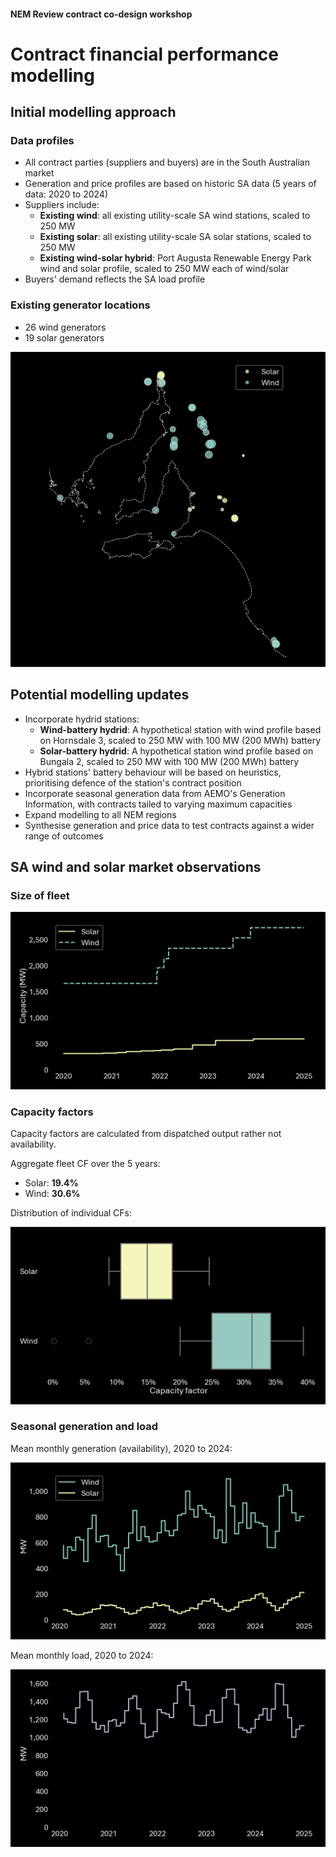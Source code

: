 #### **NEM Review contract co-design workshop**

# Contract financial performance modelling

## Initial modelling approach

### Data profiles

* All contract parties (suppliers and buyers) are in the South Australian market
* Generation and price profiles are based on historic SA data (5 years of data: 2020 to 2024)
* Suppliers include:
  - **Existing wind**: all existing utility-scale SA wind stations, scaled to 250 MW
  - **Existing solar**: all existing utility-scale SA solar stations, scaled to 250 MW
  - **Existing wind-solar hybrid**: Port Augusta Renewable Energy Park wind and solar profile, scaled to 250 MW each of wind/solar
* Buyers' demand reflects the SA load profile

### Existing generator locations

* 26 wind generators
* 19 solar generators

![Existing SA generator locations](./charts/sa_generator_locations.png)

## Potential modelling updates

* Incorporate hydrid stations: 
  - **Wind-battery hydrid**: A hypothetical station with wind profile based on Hornsdale 3, scaled to 250 MW with 100 MW (200 MWh) battery
  - **Solar-battery hydrid**: A hypothetical station wind profile based on Bungala 2, scaled to 250 MW with 100 MW (200 MWh) battery
* Hybrid stations' battery behaviour will be based on heuristics, prioritising defence of the station's contract position
* Incorporate seasonal generation data from AEMO's Generation Information, with contracts tailed to varying maximum capacities 
* Expand modelling to all NEM regions
* Synthesise generation and price data to test contracts against a wider range of outcomes

## SA wind and solar market observations

### Size of fleet

![Size of SA wind and solar fleet](./charts/growth_of_sa_fleet.png)

### Capacity factors

Capacity factors are calculated from dispatched output rather not availability.

Aggregate fleet CF over the 5 years:
* Solar: **19.4%**
* Wind: **30.6%**

Distribution of individual CFs:

![Distribution of capacity factors](./charts/sa_fleet_capacity_factors.png)

### Seasonal generation and load

Mean monthly generation (availability), 2020 to 2024:

![Mean monthly SA availability](./charts/sa_mean_monthly_generation.png)

Mean monthly load, 2020 to 2024:

![Mean monthly SA Load](./charts/sa_mean_monthly_load.png)
